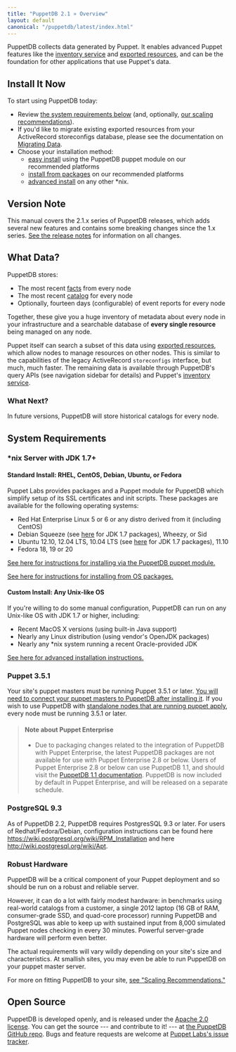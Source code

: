 ```yaml
---
title: "PuppetDB 2.1 » Overview"
layout: default
canonical: "/puppetdb/latest/index.html"
---
```


[exported]: /puppet/3/reference/lang_exported.html
[inventory]: /guides/inventory_service.html
[connect]: ./connect_puppet_master.html
[apply]: ./connect_puppet_apply.html
[install_via_module]: ./install_via_module.html
[install_from_packages]: ./install_from_packages.html
[install_advanced]: ./install_from_source.html
[scaling]: ./scaling_recommendations.html
[facts]: /puppet/3/reference/lang_variables.html#facts
[catalog]: /puppet/3/reference/lang_summary.html#compilation-and-catalogs
[releasenotes]: ./release_notes.html
[github]: https://github.com/puppetlabs/puppetdb
[tracker]: https://tickets.puppetlabs.com/browse/PDB
[migrating]: ./migrate.html
[old_docs]: http://docs.puppetlabs.com/puppetdb/1.1/

PuppetDB collects data generated by Puppet. It enables advanced Puppet features like the [inventory service][inventory] and [exported resources][exported], and can be the foundation for other applications that use Puppet's data.

Install It Now
-----

To start using PuppetDB today:

* Review [the system requirements below](#system-requirements) (and, optionally, [our scaling recommendations][scaling]).
* If you'd like to migrate existing exported resources from your ActiveRecord storeconfigs database, please see the documentation on [Migrating Data][migrating].
* Choose your installation method:
    * [easy install][install_via_module] using the PuppetDB puppet module on our recommended platforms
    * [install from packages][install_from_packages] on our recommended platforms
    * [advanced install][install_advanced] on any other \*nix.

Version Note
-----

This manual covers the 2.1.x series of PuppetDB releases, which adds several new features and contains some breaking changes since the 1.x series. [See the release notes][releasenotes] for information on all changes.


What Data?
-----

PuppetDB stores:

* The most recent [facts][] from every node
* The most recent [catalog][] for every node
* Optionally, fourteen days (configurable) of event reports for every node

Together, these give you a huge inventory of metadata about every node in your infrastructure and a searchable database of **every single resource** being managed on any node.

Puppet itself can search a subset of this data using [exported resources][exported], which allow nodes to manage resources on other nodes. This is similar to the capabilities of the legacy ActiveRecord `storeconfigs` interface, but much, much faster. The remaining data is available through PuppetDB's query APIs (see navigation sidebar for details) and Puppet's [inventory service][inventory].

### What Next?

In future versions, PuppetDB will store historical catalogs for every node.


System Requirements
-----

### \*nix Server with JDK 1.7+

#### Standard Install: RHEL, CentOS, Debian, Ubuntu, or Fedora

Puppet Labs provides packages and a Puppet module for PuppetDB which simplify setup of its SSL certificates and init scripts. These packages are available for the following operating systems:

* Red Hat Enterprise Linux 5 or 6 or any distro derived from it (including CentOS)
* Debian Squeeze (see [here](https://wiki.debian.org/JavaPackage) for JDK 1.7 packages), Wheezy, or Sid
* Ubuntu 12.10, 12.04 LTS, 10.04 LTS (see [here](https://wiki.debian.org/JavaPackage) for JDK 1.7 packages), 11.10
* Fedora 18, 19 or 20

[See here for instructions for installing via the PuppetDB puppet module.][install_via_module]

[See here for instructions for installing from OS packages.][install_from_packages]

#### Custom Install: Any Unix-like OS

If you're willing to do some manual configuration, PuppetDB can run on any Unix-like OS with JDK 1.7 or higher, including:

* Recent MacOS X versions (using built-in Java support)
* Nearly any Linux distribution (using vendor's OpenJDK packages)
* Nearly any \*nix system running a recent Oracle-provided JDK

[See here for advanced installation instructions.][install_advanced]

### Puppet 3.5.1

Your site's puppet masters must be running Puppet 3.5.1 or later. [You will need to connect your puppet masters to PuppetDB after installing it][connect]. If you wish to use PuppetDB with [standalone nodes that are running puppet apply][apply], every node must be running 3.5.1 or later.

> #### Note about Puppet Enterprise
>
> * Due to packaging changes related to the integration of PuppetDB with Puppet Enterprise, the latest PuppetDB packages are not available for use with Puppet Enterprise 2.8 or below. Users of Puppet Enterprise 2.8 or below can use PuppetDB 1.1, and should visit the [PuppetDB 1.1 documentation][old_docs]. PuppetDB is now included by default in Puppet Enterprise, and will be released on a separate schedule.

### PostgreSQL 9.3

As of PuppetDB 2.2, PuppetDB requires PostgresSQL 9.3 or later.  For users of
Redhat/Fedora/Debian, configuration instructions can be found here
https://wiki.postgresql.org/wiki/RPM_Installation and
here http://wiki.postgresql.org/wiki/Apt.

### Robust Hardware

PuppetDB will be a critical component of your Puppet deployment and so should be run on a robust and reliable server.

However, it can do a lot with fairly modest hardware: in benchmarks using real-world catalogs from a customer, a single 2012 laptop (16 GB of RAM, consumer-grade SSD, and quad-core processor) running PuppetDB and PostgreSQL was able to keep up with sustained input from 8,000 simulated Puppet nodes checking in every 30 minutes. Powerful server-grade hardware will perform even better.

The actual requirements will vary wildly depending on your site's size and characteristics. At smallish sites, you may even be able to run PuppetDB on your puppet master server.

For more on fitting PuppetDB to your site, [see "Scaling Recommendations."][scaling]

Open Source
-----

PuppetDB is developed openly, and is released under the [Apache 2.0 license](http://www.apache.org/licenses/LICENSE-2.0.html). You can get the source --- and contribute to it! --- at [the PuppetDB GitHub repo][github]. Bugs and feature requests are welcome at [Puppet Labs's issue tracker][tracker].
